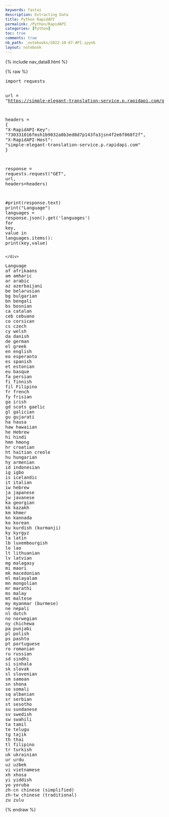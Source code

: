 ```yaml
---
keywords: fastai
description: Extracting Data 
title: Python RapidAPI
permalink: /Python/RapidAPI
categories: [Python]
toc: true
comments: true
nb_path: _notebooks/2022-10-07-API.ipynb
layout: notebook
---
```


<!--
#################################################
### THIS FILE WAS AUTOGENERATED! DO NOT EDIT! ###
#################################################
# file to edit: _notebooks/2022-10-07-API.ipynb
-->

<div class="container" id="notebook-container">
        
<div class="cell border-box-sizing text_cell rendered"><div class="inner_cell">
<div class="text_cell_render border-box-sizing rendered_html">
<p>{% include nav_data8.html %}</p>

</div>
</div>
</div>
    {% raw %}
    
<div class="cell border-box-sizing code_cell rendered">
<div class="input">

<div class="inner_cell">
    <div class="input_area">
<div class=" highlight hl-ipython3"><pre><span></span><span class="kn">import</span> <span class="nn">requests</span>

<span class="n">url</span> <span class="o">=</span> <span class="s2">&quot;https://simple-elegant-translation-service.p.rapidapi.com/getSupportedLanguages&quot;</span>

<span class="n">headers</span> <span class="o">=</span> <span class="p">{</span>
	<span class="s2">&quot;X-RapidAPI-Key&quot;</span><span class="p">:</span> <span class="s2">&quot;730331016fmsh1b9032a0b3ed8d7p143fa3jsn4f2e6f068f2f&quot;</span><span class="p">,</span>
	<span class="s2">&quot;X-RapidAPI-Host&quot;</span><span class="p">:</span> <span class="s2">&quot;simple-elegant-translation-service.p.rapidapi.com&quot;</span>
<span class="p">}</span>

<span class="n">response</span> <span class="o">=</span> <span class="n">requests</span><span class="o">.</span><span class="n">request</span><span class="p">(</span><span class="s2">&quot;GET&quot;</span><span class="p">,</span> <span class="n">url</span><span class="p">,</span> <span class="n">headers</span><span class="o">=</span><span class="n">headers</span><span class="p">)</span>

<span class="c1">#print(response.text)</span>
<span class="nb">print</span><span class="p">(</span><span class="s2">&quot;Language&quot;</span><span class="p">)</span>
<span class="n">languages</span> <span class="o">=</span> <span class="n">response</span><span class="o">.</span><span class="n">json</span><span class="p">()</span><span class="o">.</span><span class="n">get</span><span class="p">(</span><span class="s1">&#39;languages&#39;</span><span class="p">)</span>
<span class="k">for</span> <span class="n">key</span><span class="p">,</span> <span class="n">value</span> <span class="ow">in</span> <span class="n">languages</span><span class="o">.</span><span class="n">items</span><span class="p">():</span>
	<span class="nb">print</span><span class="p">(</span><span class="n">key</span><span class="p">,</span><span class="n">value</span><span class="p">)</span>
</pre></div>

    </div>
</div>
</div>

<div class="output_wrapper">
<div class="output">

<div class="output_area">

<div class="output_subarea output_stream output_stdout output_text">
<pre>Language
af afrikaans
am amharic
ar arabic
az azerbaijani
be belarusian
bg bulgarian
bn bengali
bs bosnian
ca catalan
ceb cebuano
co corsican
cs czech
cy welsh
da danish
de german
el greek
en english
eo esperanto
es spanish
et estonian
eu basque
fa persian
fi finnish
fil Filipino
fr french
fy frisian
ga irish
gd scots gaelic
gl galician
gu gujarati
ha hausa
haw hawaiian
he Hebrew
hi hindi
hmn hmong
hr croatian
ht haitian creole
hu hungarian
hy armenian
id indonesian
ig igbo
is icelandic
it italian
iw hebrew
ja japanese
jw javanese
ka georgian
kk kazakh
km khmer
kn kannada
ko korean
ku kurdish (kurmanji)
ky kyrgyz
la latin
lb luxembourgish
lo lao
lt lithuanian
lv latvian
mg malagasy
mi maori
mk macedonian
ml malayalam
mn mongolian
mr marathi
ms malay
mt maltese
my myanmar (burmese)
ne nepali
nl dutch
no norwegian
ny chichewa
pa punjabi
pl polish
ps pashto
pt portuguese
ro romanian
ru russian
sd sindhi
si sinhala
sk slovak
sl slovenian
sm samoan
sn shona
so somali
sq albanian
sr serbian
st sesotho
su sundanese
sv swedish
sw swahili
ta tamil
te telugu
tg tajik
th thai
tl filipino
tr turkish
uk ukrainian
ur urdu
uz uzbek
vi vietnamese
xh xhosa
yi yiddish
yo yoruba
zh-cn chinese (simplified)
zh-tw chinese (traditional)
zu zulu
</pre>
</div>
</div>

</div>
</div>

</div>
    {% endraw %}

</div>
 

